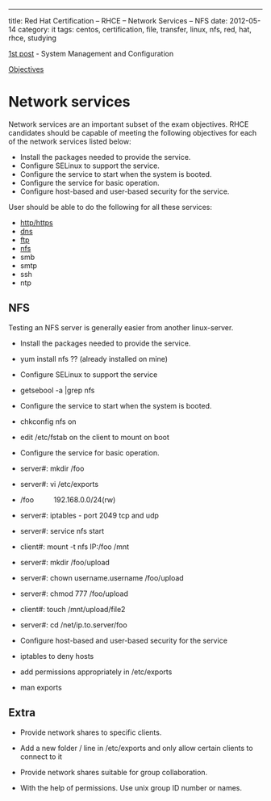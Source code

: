 ---
title: Red Hat Certification – RHCE – Network Services – NFS
date: 2012-05-14
category: it
tags: centos, certification, file, transfer, linux, nfs, red, hat, rhce, studying

[1st post](https://www.guldmyr.com/red-hat-certification-rhce-system-configuration-and-management-2/ "1st post") \- System Management and Configuration

[Objectives](https://www.redhat.com/training/courses/ex300/examobjective "on redhat.com")

# Network services

Network services are an important subset of the exam objectives. RHCE candidates should be capable of meeting the following objectives for each of the network services listed below:

- Install the packages needed to provide the service.
- Configure SELinux to support the service.
- Configure the service to start when the system is booted.
- Configure the service for basic operation.
- Configure host-based and user-based security for the service.

User should be able to do the following for all these services:

- [http/https](https://guldmyr.com/red-hat-certification-rhce-network-services-httpd)
- [dns](https://guldmyr.com/red-hat-certification-rhce-network-services-dns)
- [ftp](https://www.guldmyr.com/red-hat-certification-rhce-network-services-ftp)
- [nfs](https://www.guldmyr.com/red-hat-certification-rhce-network-services-nfs/)
- smb
- smtp
- ssh
- ntp

## NFS

Testing an NFS server is generally easier from another linux-server.

- Install the packages needed to provide the service.

- yum install nfs ?? (already installed on mine)

- Configure SELinux to support the service

- getsebool -a |grep nfs

- Configure the service to start when the system is booted.

- chkconfig nfs on
- edit /etc/fstab on the client to mount on boot

- Configure the service for basic operation.

- server#: mkdir /foo
- server#: vi /etc/exports

- /foo          192.168.0.0/24(rw)

- server#: iptables - port 2049 tcp and udp
- server#: service nfs start
- client#: mount -t nfs IP:/foo /mnt
- server#: mkdir /foo/upload
- server#: chown username.username /foo/upload
- server#: chmod 777 /foo/upload
- client#: touch /mnt/upload/file2
- server#: cd /net/ip.to.server/foo

- Configure host-based and user-based security for the service

- iptables to deny hosts
- add permissions appropriately in /etc/exports

- man exports

## Extra

- Provide network shares to specific clients.

- Add a new folder / line in /etc/exports and only allow certain clients to connect to it

- Provide network shares suitable for group collaboration.

- With the help of permissions. Use unix group ID number or names.

